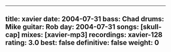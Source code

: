 
---
title: xavier
date: 2004-07-31
bass:	Chad
drums:	Mike
guitar:	Rob
day: 2004-07-31
songs: [skull-cap]
mixes: [xavier-mp3]
recordings: xavier-128
rating: 3.0
best: false
definitive: false
weight: 0
---
